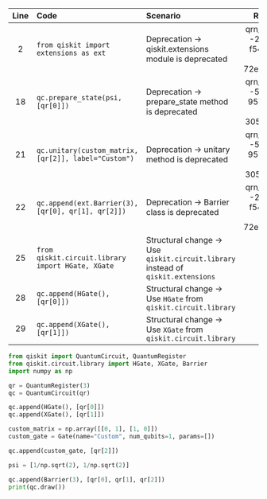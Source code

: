 | Line | Code | Scenario | Reference | Artifact | Refactoring |
| :--: | :--- | :------- | :-------: | :------- | :---------- |
| 2 | `from qiskit import extensions as ext` | Deprecation -> qiskit.extensions module is deprecated | qrn_tax_ddbb--27ebf47d-f549-4a4b-ad7c-72ec480eb99d | qiskit.extensions | `from qiskit.circuit.library import *` |
| 18 | `qc.prepare_state(psi, [qr[0]])` | Deprecation -> prepare_state method is deprecated | qrn_tax_ddbb--5a6d002f-95c2-4460-89f5-305ef4b7d4f3 | QuantumCircuit | |
| 21 | `qc.unitary(custom_matrix, [qr[2]], label="Custom")` | Deprecation -> unitary method is deprecated | qrn_tax_ddbb--5a6d002f-95c2-4460-89f5-305ef4b7d4f3 | QuantumCircuit | |
| 22 | `qc.append(ext.Barrier(3), [qr[0], qr[1], qr[2]])` | Deprecation -> Barrier class is deprecated | qrn_tax_ddbb--27ebf47d-f549-4a4b-ad7c-72ec480eb99d | ext.Barrier | `qc.append(Barrier(3), [qr[0], qr[1], qr[2]])` |
| 25 | `from qiskit.circuit.library import HGate, XGate` | Structural change -> Use `qiskit.circuit.library` instead of `qiskit.extensions` | IK | HGate, XGate | |
| 28 | `qc.append(HGate(), [qr[0]])` | Structural change -> Use `HGate` from `qiskit.circuit.library` | IK | HGate | |
| 29 | `qc.append(XGate(), [qr[1]])` | Structural change -> Use `XGate` from `qiskit.circuit.library` | IK | XGate | |

```python
from qiskit import QuantumCircuit, QuantumRegister
from qiskit.circuit.library import HGate, XGate, Barrier
import numpy as np

qr = QuantumRegister(3)
qc = QuantumCircuit(qr)

qc.append(HGate(), [qr[0]])
qc.append(XGate(), [qr[1]])

custom_matrix = np.array([[0, 1], [1, 0]])
custom_gate = Gate(name="Custom", num_qubits=1, params=[])

qc.append(custom_gate, [qr[2]])

psi = [1/np.sqrt(2), 1/np.sqrt(2)]

qc.append(Barrier(3), [qr[0], qr[1], qr[2]])
print(qc.draw())
```